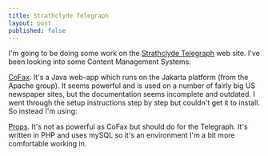 ```yaml
---
title: Strathclyde Telegraph
layout: post
published: false
---
```

I'm going to be doing some work on the [Strathclyde Telegraph](https://web.archive.org/web/20030612171213/http://www.s-t.org.uk/) web site. I've been
looking into some Content Management Systems:

[CoFax](http://www.cofax.org/). It's a Java web-app which runs on the Jakarta platform (from the Apache
group). It seems powerful and is used on a number of fairly big US newspaper
sites, but the documentation seems incomplete and outdated. I went through the
setup instructions step by step but couldn't get it to install. So instead I'm
using:

[Props](http://props.sourceforge.net). It's not as powerful as CoFax but should do for the Telegraph. It's
written in PHP and uses mySQL so it's an environment I'm a bit more comfortable
working in.
